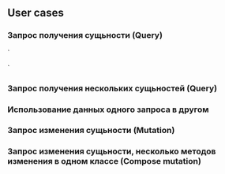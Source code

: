## User cases

### Запрос получения сущьности (Query)


`





`


### Запрос получения нескольких сущьностей (Query)

### Использование данных одного запроса в другом

### Запрос изменения сущьности (Mutation)

### Запрос изменения сущьности, несколько методов изменения в одном классе (Compose mutation)


